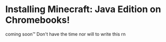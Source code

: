 # Installing Minecraft: Java Edition on Chromebooks!

coming soon:tm:
Don't have the time nor will to write this rn